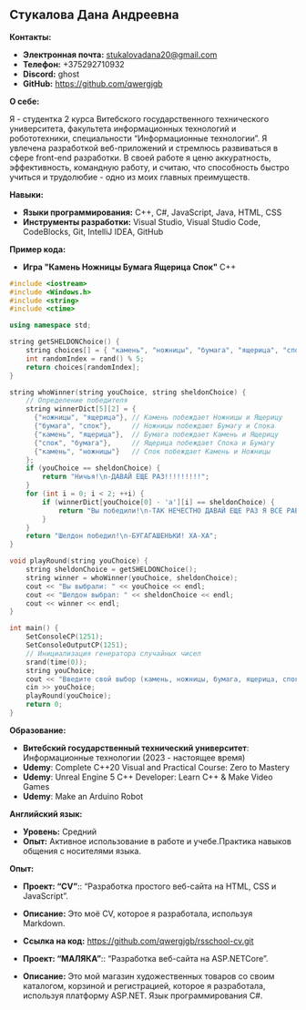 ## Стукалова Дана Андреевна

**Контакты:**

* **Электронная почта:** stukalovadana20@gmail.com
* **Телефон:** +375292710932
* **Discord:** ghost
* **GitHub:** https://github.com/qwergjgb

**О себе:**

Я - студентка 2 курса Витебского государственного технического университета, факультета информационных технологий и робототехники, специальности “Информационные технологии”. Я увлечена разработкой веб-приложений и стремлюсь развиваться в сфере front-end разработки. В своей работе я ценю аккуратность, эффективность, командную работу, и считаю, что способность быстро учиться и трудолюбие - одно из моих главных преимуществ.

**Навыки:**

* **Языки программирования:** C++, C#, JavaScript, Java, HTML, CSS
* **Инструменты разработки:** Visual Studio, Visual Studio Code, CodeBlocks, Git, IntelliJ IDEA, GitHub 

**Пример кода:** 
* **Игра "Камень Ножницы Бумага Ящерица Спок"** C++
  
```cpp
#include <iostream>
#include <Windows.h>
#include <string>
#include <ctime>

using namespace std;

string getSHELDONChoice() {
    string choices[] = { "камень", "ножницы", "бумага", "ящерица", "спок" };
    int randomIndex = rand() % 5;
    return choices[randomIndex];
}

string whoWinner(string youChoice, string sheldonChoice) {
    // Определение победителя
    string winnerDict[5][2] = {
      {"ножницы", "ящерица"}, // Камень побеждает Ножницы и Ящерицу
      {"бумага", "спок"},     // Ножницы побеждают Бумагу и Спока
      {"камень", "ящерица"},  // Бумага побеждает Камень и Ящерицу
      {"спок", "бумага"},     // Ящерица побеждает Спока и Бумагу
      {"камень", "ножницы"}   // Спок побеждает Камень и Ножницы
    };
    if (youChoice == sheldonChoice) {
        return "Ничья!\n-ДАВАЙ ЕЩЕ РАЗ!!!!!!!!!";
    }
    for (int i = 0; i < 2; ++i) {
        if (winnerDict[youChoice[0] - 'а'][i] == sheldonChoice) {
            return "Вы победили!\n-ТАК НЕЧЕСТНО ДАВАЙ ЕЩЕ РАЗ Я ВСЕ РАВНО ТЕБЯ ПОБЕДЮ!!!!!";
        }
    }
    return "Шелдон победил!\n-БУГАГАШЕНЬКИ! ХА-ХА";
}

void playRound(string youChoice) {
    string sheldonChoice = getSHELDONChoice();
    string winner = whoWinner(youChoice, sheldonChoice);
    cout << "Вы выбрали: " << youChoice << endl;
    cout << "Шелдон выбрал: " << sheldonChoice << endl;
    cout << winner << endl;
}

int main() {
    SetConsoleCP(1251);
    SetConsoleOutputCP(1251);
    // Инициализация генератора случайных чисел
    srand(time(0));
    string youChoice;
    cout << "Введите свой выбор (камень, ножницы, бумага, ящерица, спок): ";
    cin >> youChoice;
    playRound(youChoice);
    return 0;
}
```

**Образование:**

* **Витебский государственный технический университет**: Информационные технологии (2023 - настоящее время)
* **Udemy**: Complete C++20 Visual and Practical Course: Zero to Mastery
* **Udemy**: Unreal Engine 5 C++ Developer: Learn C++ & Make Video Games
* **Udemy**: Make an Arduino Robot

**Английский язык:**

* **Уровень:** Средний
* **Опыт:** Активное использование в работе и учебе.Практика навыков общения с носителями языка.

**Опыт:**

* **Проект: “CV”**:: “Разработка простого веб-сайта на HTML, CSS и JavaScript”.
* **Описание:** Это моё CV, которое я разработала, используя Markdown.
* **Ссылка на код:** https://github.com/qwergjgb/rsschool-cv.git
  
* **Проект: “МАЛЯКА”**:: “Разработка веб-сайта на ASP.NETCore”.
* **Описание:** Это мой магазин художественных товаров со своим каталогом, корзиной и регистрацией, которое я разработала, используя платформу ASP.NET. Язык программирования C#.
